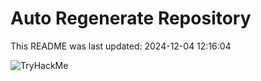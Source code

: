 # Auto Regenerate Repository

This README was last updated: 2024-12-04 12:16:04

 ![TryHackMe](https://tryhackme.com/badge/533634)